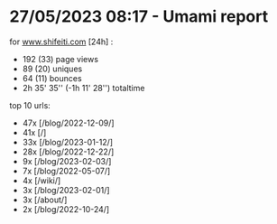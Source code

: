 # 27/05/2023 08:17 - Umami report
for www.shifeiti.com [24h] :

 - 192 (33) page views
 - 89 (20) uniques
 - 64 (11) bounces
 - 2h 35' 35'' (-1h 11' 28'') totaltime


top 10 urls:
 - 47x [/blog/2022-12-09/]
 - 41x [/]
 - 33x [/blog/2023-01-12/]
 - 28x [/blog/2022-12-22/]
 - 9x [/blog/2023-02-03/]
 - 7x [/blog/2022-05-07/]
 - 4x [/wiki/]
 - 3x [/blog/2023-02-01/]
 - 3x [/about/]
 - 2x [/blog/2022-10-24/]


